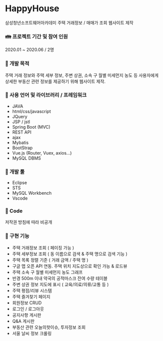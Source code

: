 # HappyHouse
삼성청년소프트웨어아카데미 
주택 거래정보 / 매매가 조회 웹사이트 제작


### :family: 프로젝트 기간 및 참여 인원
2020.01 ~ 2020.06 / 2명


### :scroll: 개발 목적
주택 거래 정보와 주택 세부 정보, 주변 상권, 소속 구 월별 미세먼지 농도 등 사용자에게 상세한 부동산 관련 정보를 제공하기 위해 웹사이트 제작.


### :wrench: 사용 언어 및 라이브러리 / 프레임워크
- JAVA
- html/css/javascript
- JQuery
- JSP / jstl
- Spring Boot (MVC)
- REST API
- ajax
- Mybatis
- BootStrap
- Vue.js (Router, Vuex, axios...)
- MySQL DBMS


### :hammer: 개발 툴
- Eclipse
- STS
- MySQL Workbench
- Vscode


### :page_facing_up: Code
저작권 방침에 따라 비공개

### :memo: 구현 기능
- 주택 거래정보 조회 ( 페이징 가능 )
- 주택 세부정보 조회 ( 동 이름으로 검색 & 주택 명으로 검색 기능 )
- 주택 목록 정렬 기준 ( 거래 금액 / 주택 명 )
- 구글 맵 오픈 API 연동. 주택 위치 지도상으로 확인 가능 & 로드뷰 
- 주택 소속 구 월별 미세먼지 농도 그래프
- 반경 500m 이내 약국의 공적마스크 잔여 수량 테이블
- 주변 상권 정보 지도에 표시 ( 교육/의료/의류/교통 등 )
- 주택 평점/리뷰 시스템
- 주택 즐겨찾기 페이지
- 회원정보 CRUD
- 로그인 / 로그아웃
- 공지사항 게시판
- Q&A 게시판
- 부동산 관련 오늘의핫이슈, 투자정보 조회
- 서울 날씨 정보 크롤링

